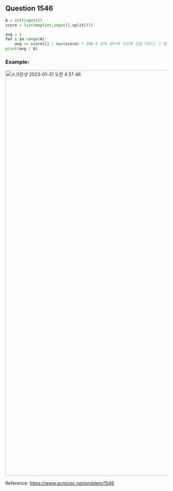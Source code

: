 ## Question 1546


```python 3
A = int(input())
score = list(map(int,input().split()))

avg = 0
for i in range(A):
    avg += score[i] / max(score) * 100 # 왼쪽 변수에 오른쪽 값을 더하고 그 결과를 왼쪽 변수에 할당, could use sum() as well
print(avg / A)

```


### Example:
<img width="1261" alt="스크린샷 2023-01-31 오전 4 57 46" src="https://user-images.githubusercontent.com/107760647/215582134-8eda8702-0159-4120-bfdc-096d63a3973b.png">


Reference:
https://www.acmicpc.net/problem/1546
